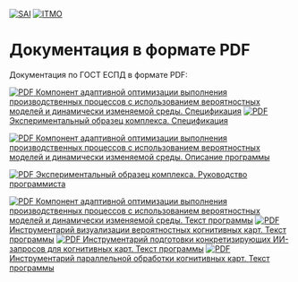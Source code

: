 [![SAI](./media/SAI_badge_flat.svg)](https://sai.itmo.ru/)
[![ITMO](./media/ITMO_badge_flat_rus.svg)](https://en.itmo.ru/en/)

# Документация в формате PDF #

Документация по ГОСТ ЕСПД в формате PDF:

[![PDF](https://icons.iconarchive.com/icons/hopstarter/soft-scraps/48/Adobe-PDF-Document-icon.png) Компонент адаптивной оптимизации выполнения производственных процессов с использованием вероятностных моделей и динамически изменяемой среды. Спецификация](specif-komponent.pdf)
[![PDF](https://icons.iconarchive.com/icons/hopstarter/soft-scraps/48/Adobe-PDF-Document-icon.png) Экспериментальный образец комплекса. Спецификация](specif-obrasec.pdf)

[![PDF](https://icons.iconarchive.com/icons/hopstarter/soft-scraps/48/Adobe-PDF-Document-icon.png) Компонент адаптивной оптимизации выполнения производственных процессов с использованием вероятностных моделей и динамически изменяемой среды. Описание программы](program-description.pdf)

[![PDF](https://icons.iconarchive.com/icons/hopstarter/soft-scraps/48/Adobe-PDF-Document-icon.png) Экспериментальный образец комплекса. Руководство программиста](programmers-guide.pdf)

[![PDF](https://icons.iconarchive.com/icons/hopstarter/soft-scraps/48/Adobe-PDF-Document-icon.png) Компонент адаптивной оптимизации выполнения производственных процессов с использованием вероятностных моделей и динамически изменяемой среды. Текст программы](program-src.pdf)
[![PDF](https://icons.iconarchive.com/icons/hopstarter/soft-scraps/48/Adobe-PDF-Document-icon.png) Инструментарий визуализации вероятностных когнитивных карт. Текст программы](program-src-graph-drawer.pdf)
[![PDF](https://icons.iconarchive.com/icons/hopstarter/soft-scraps/48/Adobe-PDF-Document-icon.png) Инструментарий подготовки конкретизирующих ИИ-запросов для когнитивных карт. Текст программы](program-src-ai-interpreter.pdf)
[![PDF](https://icons.iconarchive.com/icons/hopstarter/soft-scraps/48/Adobe-PDF-Document-icon.png) Инструментарий параллельной обработки когнитивных карт. Текст программы](program-src-deploy.pdf)

